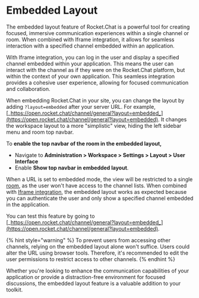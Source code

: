 # Embedded Layout

The embedded layout feature of Rocket.Chat is a powerful tool for creating focused, immersive communication experiences within a single channel or room. When combined with Iframe integration, it allows for seamless interaction with a specified channel embedded within an application.

With Iframe integration, you can log in the user and display a specified channel embedded within your application. This means the user can interact with the channel as if they were on the Rocket.Chat platform, but within the context of your own application. This seamless integration provides a cohesive user experience, allowing for focused communication and collaboration.

When embedding Rocket.Chat in your site, you can change the layout by adding `?layout=embedded` after your server URL. For example, [_https://open.rocket.chat/channel/general?layout=embedded_](https://open.rocket.chat/channel/general?layout=embedded). It changes the workspace layout to a more "simplistic" view, hiding the left sidebar menu and room top navbar.

To **enable the top navbar of the room in the embedded layout,**&#x20;

* Navigate to **Administration > Workspace > Settings > Layout > User Interface**&#x20;
* &#x20;Enable **Show top navbar in embedded layout**.

When a URL is set to embedded mode, the view will be restricted to a single [room](https://docs.rocket.chat/use-rocket.chat/user-guides/rooms), as the user won't have access to the channel lists. When combined with [Iframe integration](iframe-integration/), the embedded layout works as expected because you can authenticate the user and only show a specified channel embedded in the application.

You can test this feature by going to [_https://open.rocket.chat/channel/general?layout=embedded_](https://open.rocket.chat/channel/general?layout=embedded).

{% hint style="warning" %}
To prevent users from accessing other channels, relying on the embedded layout alone won't suffice. Users could alter the URL using browser tools. Therefore, it's recommended to edit the user permissions to restrict access to other channels.
{% endhint %}

Whether you're looking to enhance the communication capabilities of your application or provide a distraction-free environment for focused discussions, the embedded layout feature is a valuable addition to your toolkit.
